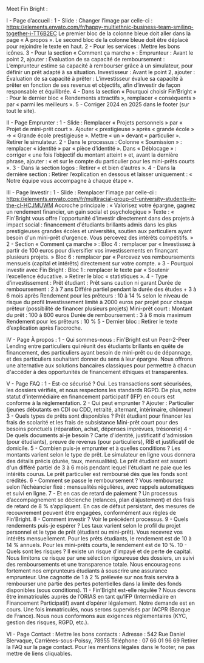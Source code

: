 Meet Fin Bright :

I - Page d’accueil :
1 - Slide :
Changer l’image par celle-ci : https://elements.envato.com/fr/happy-multiethnic-business-team-smiling-together-i-TT6B2EC
 Le premier bloc de la colonne bleue doit aller dans la page « À propos ». Le second bloc de la colonne bleue doit être déplacé pour rejoindre le texte en haut.
2 - Pour les services :
Mettre les bons icônes.
3 - Pour la section « Comment ça marche » :
Emprunteur :
 Avant le point 2, ajouter :
Évaluation de sa capacité de remboursement : L’emprunteur estime sa capacité à rembourser grâce à un simulateur, pour définir un prêt adapté à sa situation.
Investisseur :
 Avant le point 2, ajouter :
Évaluation de sa capacité à prêter : L’investisseur évalue sa capacité à prêter en fonction de ses revenus et objectifs, afin d’investir de façon responsable et équilibrée.
4 - Dans la section « Pourquoi choisir Fin’Bright » :
Pour le dernier bloc « Rendements attractifs », remplacer « conséquents » par « parmi les meilleurs ».
5 - Corriger 2024 en 2025 dans le footer (sur tout le site).

II - Page Emprunter :
1 - Slide :
Remplacer « Projets personnels » par « Projet de mini-prêt court ».
Ajouter « prestigieuse » après « grande école » → « Grande école prestigieuse ».
Mettre « un » devant « particulier ».
Retirer le simulateur.
2 - Dans le processus :
Colonne « Soumission » : remplacer « identité » par « pièce d’identité ».
Dans « Déblocage » : corriger « une fois l’objectif du montant atteint » et, avant la dernière phrase, ajouter : « et sur le compte du particulier pour les mini-prêts courts ».
3 - Dans la section logos :
Retirer « et bien d’autres ».
4 - Dans la dernière section :
Retirer l’explication en dessous et laisser uniquement : « Notre équipe vous accompagne à chaque étape ».

III - Page Investir :
1 - Slide :
Remplacer l’image par celle-ci :  https://elements.envato.com/fr/multiracial-group-of-university-students-in-the-cl-HCJMUWM
Accroche principale : « Valorisez votre épargne, gagnez un rendement financier, un gain social et psychologique »
Texte : « Fin'Bright vous offre l'opportunité d'investir directement dans des projets à impact social : financement d'étudiants brillants admis dans les plus prestigieuses grandes écoles et universités, soutien aux particuliers ayant besoin d'un mini-prêt d’urgence. Vous percevez des intérêts compétitifs. »
2 - Section « Comment ça marche » :
Bloc 4 : remplacer par « Investissez à partir de 100 euros pour diversifier vos investissements en finançant plusieurs projets. »
Bloc 6 : remplacer par « Percevez vos remboursements mensuels (capital et intérêts) directement sur votre compte. »
3 - Pourquoi investir avec Fin Bright :
Bloc 1 : remplacer le texte par « Soutenir l’excellence éducative. »
Retirer le bloc « statistiques ».
4 - Type d’investissement :
Prêt étudiant :
Prêt sans caution ni garant
Durée de remboursement : 2 à 7 ans
Différé partiel pendant la durée des études + 3 à 6 mois après
Rendement pour les prêteurs : 10 à 14 % selon le niveau de risque du profil
Investissement limité à 2000 euros par projet pour chaque prêteur (possibilité de financer plusieurs projets)
Mini-prêt court :
Montant du prêt : 100 à 800 euros
Durée de remboursement : 3 à 6 mois maximum
Rendement pour les prêteurs : 10 %
5 - Dernier bloc :
Retirer le texte d’explication après l’accroche.

IV - Page À propos :
1 - Qui sommes-nous :
 Fin'Bright est un Peer-2-Peer Lending entre particuliers qui réunit des étudiants brillants en quête de financement, des particuliers ayant besoin de mini-prêt ou de dépannage, et des particuliers souhaitant donner du sens à leur épargne.
 Nous offrons une alternative aux solutions bancaires classiques pour permettre à chacun d'accéder à des opportunités de financement éthiques et transparentes.

V - Page FAQ :
1 - Est-ce sécurisé ?
 Oui. Les transactions sont sécurisées, les dossiers vérifiés, et nous respectons les standards RGPD. De plus, notre statut d'intermédiaire en financement participatif (IFP) en cours est conforme à la réglementation.
2 - Qui peut emprunter ?
 Ajouter : Particulier (jeunes débutants en CDI ou CDD, retraité, alternant, intérimaire, chômeur)
3 - Quels types de prêts sont disponibles ?
Prêt étudiant pour financer les frais de scolarité et les frais de subsistance
Mini-prêt court pour des besoins ponctuels (réparation, achat, dépenses imprévues, trésorerie)
4 - De quels documents ai-je besoin ?
 Carte d'identité, justificatif d'admission (pour étudiants), preuve de revenus (pour particuliers), RIB et justificatif de domicile.
5 - Combien puis-je emprunter et à quelles conditions ?
 Les montants varient selon le type de prêt. Le simulateur en ligne vous donnera des détails précis (durée, taux, mensualités).
 Le prêt étudiant est assorti d'un différé partiel de 3 à 6 mois pendant lequel l'étudiant ne paie que les intérêts courus.
 Le prêt particulier est remboursé dès que les fonds sont crédités.
6 - Comment se passe le remboursement ?
 Vous remboursez selon l’échéancier fixé : mensualités régulières, avec rappels automatiques et suivi en ligne.
7 - Et en cas de retard de paiement ?
 Un processus d’accompagnement se déclenche (relances, plan d’ajustement) et des frais de retard de 8 % s’appliquent. En cas de défaut persistant, des mesures de recouvrement peuvent être engagées, conformément aux règles de Fin’Bright.
8 - Comment investir ?
 Voir le précédent processus.
9 - Quels rendements puis-je espérer ?
 Les taux varient selon le profil du projet personnel et le type de prêt (étudiant ou mini-prêt). Vous recevrez vos intérêts mensuellement.
 Pour les prêts étudiants, le rendement est de 10 à 14 % annuels. Pour les mini-prêts courts, le rendement est de 10 %.
10 - Quels sont les risques ?
 Il existe un risque d’impayé et de perte de capital. Nous limitons ce risque par une sélection rigoureuse des dossiers, un suivi des remboursements et une transparence totale.
 Nous encourageons fortement nos emprunteurs étudiants à souscrire une assurance emprunteur.
 Une cagnotte de 1 à 2 % prélevée sur nos frais servira à rembourser une partie des pertes potentielles dans la limite des fonds disponibles (sous conditions).
11 - Fin’Bright est-elle régulée ?
 Nous devons être immatriculés auprès de l’ORIAS en tant qu’IFP (Intermédiaire en Financement Participatif) avant d’opérer légalement. Notre demande est en cours. Une fois immatriculés, nous serons supervisés par l’ACPR (Banque de France). Nous nous conformons aux exigences réglementaires (KYC, gestion des risques, RGPD, etc.).

VI - Page Contact :
Mettre les bons contacts :
 Adresse : 542 Rue Daniel Blervaque, Carrières-sous-Poissy, 78955
 Téléphone : 07 66 01 96 69
Retirer la FAQ sur la page contact.
Pour les mentions légales dans le footer, ne pas mettre de liens cliquables.

